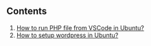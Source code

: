 ## Contents

1. [How to run PHP file from VSCode in Ubuntu?](https://github.com/RifatArefin32/Installation-and-Setup/blob/main/1.%20Run%20PHP%20file%20from%20VSCode%20in%20Ubuntu.md)
2. [How to setup wordpress in Ubuntu?](https://ubuntu.com/tutorials/install-and-configure-wordpress#1-overview)

